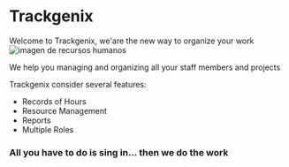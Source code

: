 # Trackgenix
Welcome to Trackgenix, we'are the new way to organize your work
![imagen de recursos humanos](https://user-images.githubusercontent.com/63599160/160416976-6d2fec2d-1d9a-4b9d-b484-e8cb63fb5981.png)

We help you managing and organizing all your staff members and projects

Trackgenix consider several features:

- Records of Hours
- Resource Management
- Reports
- Multiple Roles



###  All you have to do is sing in... then we do the work 
